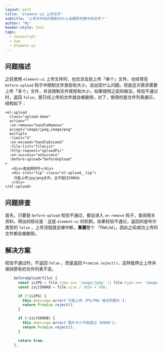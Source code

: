 ```yaml
---
layout: post
title: "element-ui 上传文件"
subtitle: "上传文件前的限制为什么会删除列表中的文件？"
author: "My"
header-style: text
tags:
  - Javascript
  - Vue
  - Element-ui
---
```


## 问题描述

之前使用 `element-ui` 上传文件时，也仅涉及到上传「单个」文件，也经常在 `before-upload` 钩子中限制文件类型和大小，没出现什么问题。但是这次需求需要上传「多个」文件，并且限制文件类型和大小，如果按照之前的做法，校验不通过时，返回 `false`，那已经上传的文件就会被删除。对了，使用的是文件列表展示，结构如下：

```vue
<el-upload
  class="upload-demo"
  action=""
  :on-remove="handleRemove"
  accept="image/jpeg,image/png"
  multiple
  :limit="3"
  :on-exceed="handleExceed"
  :file-list="fileList"
  :http-request="uploadPic"
  :on-success="onSuccess"
  :before-upload="beforeUpload"
>
   <div>请选择附件</div>
   <div slot="tip" class="el-upload__tip">
    只能上传jpg/png文件，且不超过500kb
   </div>
</el-upload>
```

## 问题排查

首先，只要是 `before-upload` 校验不通过，都会进入 `on-remove` 钩子，查阅相关资料，得出的结论是：这是 `element-ui` 的机制，如果校验不通过，返回的是布尔类型的 `false` ，上传流程就会被中断，**重置**整个 「fileList」，因此之前成功上传的文件都会被删除。

## 解决方案

校验不通过时，不返回 `false` ，而是返回 `Promise.reject()`，这样能停止上传并保持原有的文件列表不变。

```javascript
    beforeUpload(file) {
      const isJPG = file.type === 'image/jpeg' || file.type === 'image/png';
      const isLt500KB = file.size / 1024 < 500;

      if (!isJPG) {
        this.$message.error('只能上传 JPG/PNG 格式的图片');
        return Promise.reject();
      }

      if (!isLt500KB) {
        this.$message.error('图片大小不能超过 500KB');
        return Promise.reject();
      }

      return true;
    },
```
